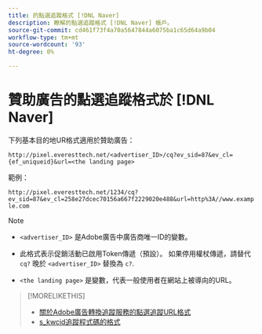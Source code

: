 ```yaml
---
title: 的點選追蹤格式 [!DNL Naver]
description: 瞭解的點選追蹤格式 [!DNL Naver] 帳戶。
source-git-commit: cd461f73f4a70a5647844a6075ba1c65d64a9b04
workflow-type: tm+mt
source-wordcount: '93'
ht-degree: 0%

---
```


# 贊助廣告的點選追蹤格式於 [!DNL Naver]

下列基本目的地UR格式適用於贊助廣告：

`http://pixel.everesttech.net/<advertiser_ID>/cq?ev_sid=87&ev_cl={ef_uniqueid}&url=<the landing page>`

範例：

`http://pixel.everesttech.net/1234/cq?ev_sid=87&ev_cl=258e27dcec70156a667f2229020e488&url=http%3A//www.example.com`

>[!NOTE]
>
>* `<advertiser_ID>` 是Adobe廣告中廣告商唯一ID的變數。
>
>* 此格式表示促銷活動已啟用Token傳遞（預設）。 如果停用權杖傳遞，請替代 `cq?` 晚於 `<advertiser_ID>` 替換為 `c?`.
>

* `<the landing page>` 是變數，代表一般使用者在網站上被導向的URL。

>[!MORELIKETHIS]
>
>* [關於Adobe廣告轉換追蹤服務的點選追蹤URL格式](formats-click-tracking-about.md)
>* [s\_kwcid追蹤程式碼的格式](skwcid-tracking-parameter.md)

